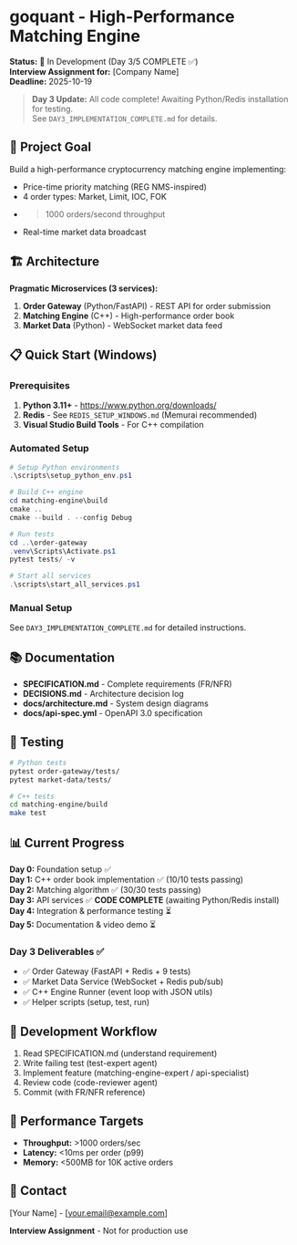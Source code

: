 # goquant - High-Performance Matching Engine

**Status:** 🚧 In Development (Day 3/5 COMPLETE ✅)  
**Interview Assignment for:** [Company Name]  
**Deadline:** 2025-10-19

> **Day 3 Update:** All code complete! Awaiting Python/Redis installation for testing.  
> See `DAY3_IMPLEMENTATION_COMPLETE.md` for details.

## 🎯 Project Goal

Build a high-performance cryptocurrency matching engine implementing:
- Price-time priority matching (REG NMS-inspired)
- 4 order types: Market, Limit, IOC, FOK
- >1000 orders/second throughput
- Real-time market data broadcast

## 🏗️ Architecture

**Pragmatic Microservices (3 services):**
1. **Order Gateway** (Python/FastAPI) - REST API for order submission
2. **Matching Engine** (C++) - High-performance order book
3. **Market Data** (Python) - WebSocket market data feed

## 📋 Quick Start (Windows)

### Prerequisites
1. **Python 3.11+** - https://www.python.org/downloads/
2. **Redis** - See `REDIS_SETUP_WINDOWS.md` (Memurai recommended)
3. **Visual Studio Build Tools** - For C++ compilation

### Automated Setup
```powershell
# Setup Python environments
.\scripts\setup_python_env.ps1

# Build C++ engine
cd matching-engine\build
cmake ..
cmake --build . --config Debug

# Run tests
cd ..\order-gateway
.venv\Scripts\Activate.ps1
pytest tests/ -v

# Start all services
.\scripts\start_all_services.ps1
```

### Manual Setup
See `DAY3_IMPLEMENTATION_COMPLETE.md` for detailed instructions.

## 📚 Documentation

- **SPECIFICATION.md** - Complete requirements (FR/NFR)
- **DECISIONS.md** - Architecture decision log
- **docs/architecture.md** - System design diagrams
- **docs/api-spec.yml** - OpenAPI 3.0 specification

## 🧪 Testing

```bash
# Python tests
pytest order-gateway/tests/
pytest market-data/tests/

# C++ tests
cd matching-engine/build
make test
```

## 📊 Current Progress

**Day 0:** Foundation setup ✅  
**Day 1:** C++ order book implementation ✅ (10/10 tests passing)  
**Day 2:** Matching algorithm ✅ (30/30 tests passing)  
**Day 3:** API services ✅ **CODE COMPLETE** (awaiting Python/Redis install)  
**Day 4:** Integration & performance testing ⏳  
**Day 5:** Documentation & video demo ⏳

### Day 3 Deliverables ✅
- ✅ Order Gateway (FastAPI + Redis + 9 tests)
- ✅ Market Data Service (WebSocket + Redis pub/sub)
- ✅ C++ Engine Runner (event loop with JSON utils)
- ✅ Helper scripts (setup, test, run)

## 📝 Development Workflow

1. Read SPECIFICATION.md (understand requirement)
2. Write failing test (test-expert agent)
3. Implement feature (matching-engine-expert / api-specialist)
4. Review code (code-reviewer agent)
5. Commit (with FR/NFR reference)

## 🚀 Performance Targets

- **Throughput:** >1000 orders/sec
- **Latency:** <10ms per order (p99)
- **Memory:** <500MB for 10K active orders

## 📧 Contact

[Your Name] - [your.email@example.com]

**Interview Assignment** - Not for production use

